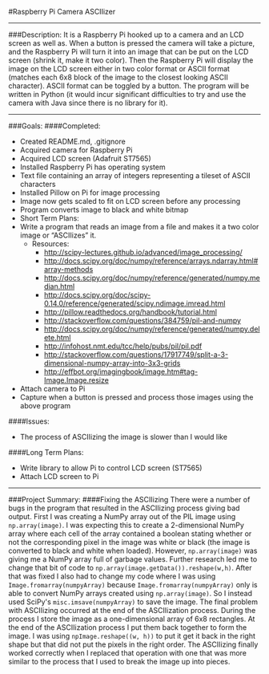 #Raspberry Pi Camera ASCIIizer

---
###Description:
It is a Raspberry Pi hooked up to a camera and an LCD screen as well as.
When a button is pressed the camera will take a picture, and
the Raspberry Pi will turn it into an image that can be put
on the LCD screen (shrink it, make it two color).
Then the Raspberry Pi will display the image on the LCD screen
either in two color format or ASCII format (matches each 6x8 block of the image to the closest looking ASCII character).
ASCII format can be toggled by a button.
The program will be written in Python (it would incur significant difficulties to try and use the camera with Java since there is no library for it).

---
###Goals:
####Completed:
* Created README.md, .gitignore
* Acquired camera for Raspberry Pi
* Acquired LCD screen (Adafruit ST7565)
* Installed Raspberry Pi has operating system
* Text file containing an array of integers representing a tileset of ASCII characters
* Installed Pillow on Pi for image processing
* Image now gets scaled to fit on LCD screen before any processing
* Program converts image to black and white bitmap
* Short Term Plans:
* Write a program that reads an image from a file and makes it a two color image or “ASCIIizes” it.
    * Resources:
        * http://scipy-lectures.github.io/advanced/image_processing/
        * http://docs.scipy.org/doc/numpy/reference/arrays.ndarray.html#array-methods
        * http://docs.scipy.org/doc/numpy/reference/generated/numpy.median.html
        * http://docs.scipy.org/doc/scipy-0.14.0/reference/generated/scipy.ndimage.imread.html
        * http://pillow.readthedocs.org/handbook/tutorial.html
        * http://stackoverflow.com/questions/384759/pil-and-numpy
        * http://docs.scipy.org/doc/numpy/reference/generated/numpy.delete.html
        * http://infohost.nmt.edu/tcc/help/pubs/pil/pil.pdf
        * http://stackoverflow.com/questions/17917749/split-a-3-dimensional-numpy-array-into-3x3-grids
        * http://effbot.org/imagingbook/image.htm#tag-Image.Image.resize
* Attach camera to Pi
* Capture when a button is pressed and process those images using the above program

####Issues:
* The process of ASCIIizing the image is slower than I would like

####Long Term Plans:
* Write library to allow Pi to control LCD screen (ST7565) 
* Attach LCD screen to Pi

---
###Project Summary:
####Fixing the ASCIIizing
There were a number of bugs in the program that resulted in the ASCIIizing process giving bad output. First I was creating a NumPy array out of the PIL image using `np.array(image)`. I was expecting this to create a 2-dimensional NumPy array where each cell of the array contained a boolean stating whether or not the corresponding pixel in the image was white or black (the image is converted to black and white when loaded). However, `np.array(image)` was giving me a NumPy array full of garbage values. Further research led me to change that bit of code to `np.array(image.getData()).reshape(w,h)`. After that was fixed I also had to change my code where I was using `Image.fromarray(numpyArray)` because `Image.fromarray(numpyArray)` only is able to convert NumPy arrays created using `np.array(image)`. So I instead used SciPy's `misc.imsave(numpyArray)` to save the image. The final problem with ASCIIizing occurred at the end of the ASCIIization process. During the process I store the image as a one-dimensional array of 6x8 rectangles. At the end of the ASCIIization process I put them back together to form the image. I was using `npImage.reshape((w, h))` to put it get it back in the right shape but that did not put the pixels in the right order. The ASCIIizing finally worked correctly when I replaced that operation with one that was more similar to the process that I used to break the image up into pieces.
